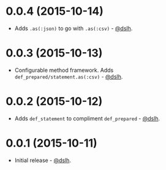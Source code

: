 0.0.4 (2015-10-14)
==================

* Adds `.as(:json)` to go with `.as(:csv)` - [@dslh](https://github.com/dslh).

0.0.3 (2015-10-13)
==================

* Configurable method framework. Adds `def_prepared/statement.as(:csv)` - [@dslh](https://github.com/dslh).

0.0.2 (2015-10-12)
==================

* Adds `def_statement` to compliment `def_prepared` - [@dslh](https://github.com/dslh).

0.0.1 (2015-10-11)
==================

* Initial release - [@dslh](https://github.com/dslh).
